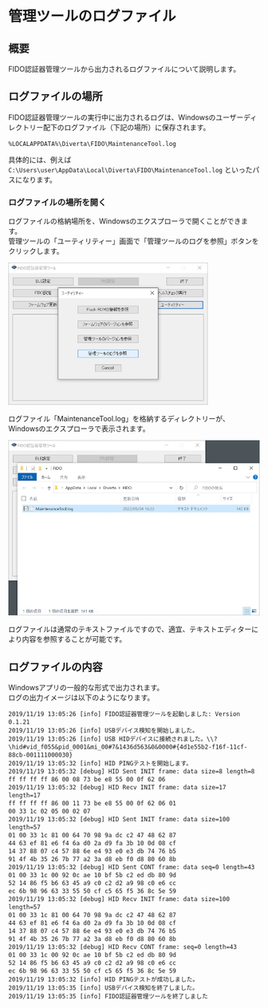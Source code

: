 # 管理ツールのログファイル

## 概要
FIDO認証器管理ツールから出力されるログファイルについて説明します。

## ログファイルの場所

FIDO認証器管理ツールの実行中に出力されるログは、Windowsのユーザーディレクトリー配下のログファイル（下記の場所）に保存されます。

`%LOCALAPPDATA%\Diverta\FIDO\MaintenanceTool.log`

具体的には、例えば `C:\Users\user\AppData\Local\Diverta\FIDO\MaintenanceTool.log` といったパスになります。

### ログファイルの場所を開く

ログファイルの格納場所を、Windowsのエクスプローラで開くことができます。<br>
管理ツールの「ユーティリティー」画面で「管理ツールのログを参照」ボタンをクリックします。

<img src="assets02/0002.jpg" width="400">

ログファイル「MaintenanceTool.log」を格納するディレクトリーが、Windowsのエクスプローラで表示されます。

<img src="assets02/0003.jpg" width="510">

ログファイルは通常のテキストファイルですので、適宜、テキストエディターにより内容を参照することが可能です。

## ログファイルの内容

Windowsアプリの一般的な形式で出力されます。<br>
ログの出力イメージは以下のようになります。
```
2019/11/19 13:05:26 [info] FIDO認証器管理ツールを起動しました: Version 0.1.21
2019/11/19 13:05:26 [info] USBデバイス検知を開始しました。
2019/11/19 13:05:26 [info] USB HIDデバイスに接続されました。\\?\hid#vid_f055&pid_0001&mi_00#7&1436d563&0&0000#{4d1e55b2-f16f-11cf-88cb-001111000030}
2019/11/19 13:05:32 [info] HID PINGテストを開始します。
2019/11/19 13:05:32 [debug] HID Sent INIT frame: data size=8 length=8
ff ff ff ff 86 00 08 73 be e8 55 00 0f 62 06
2019/11/19 13:05:32 [debug] HID Recv INIT frame: data size=17 length=17
ff ff ff ff 86 00 11 73 be e8 55 00 0f 62 06 01
00 33 1c 02 05 00 02 07
2019/11/19 13:05:32 [debug] HID Sent INIT frame: data size=100 length=57
01 00 33 1c 81 00 64 70 98 9a dc c2 47 48 62 87
44 63 ef 81 e6 f4 6a d0 2a d9 fa 3b 10 0d 08 cf
14 37 88 07 c4 57 88 6e e4 93 e0 e3 db 74 76 b5
91 4f 4b 35 26 7b 77 a2 3a d8 eb f0 d8 80 60 8b
2019/11/19 13:05:32 [debug] HID Sent CONT frame: data seq=0 length=43
01 00 33 1c 00 92 0c ae 10 bf 5b c2 ed db 80 9d
52 14 86 f5 b6 63 45 a9 c0 c2 d2 a9 98 c0 e6 cc
ec 6b 98 96 63 33 55 50 cf c5 65 f5 36 8c 5e 59
2019/11/19 13:05:32 [debug] HID Recv INIT frame: data size=100 length=57
01 00 33 1c 81 00 64 70 98 9a dc c2 47 48 62 87
44 63 ef 81 e6 f4 6a d0 2a d9 fa 3b 10 0d 08 cf
14 37 88 07 c4 57 88 6e e4 93 e0 e3 db 74 76 b5
91 4f 4b 35 26 7b 77 a2 3a d8 eb f0 d8 80 60 8b
2019/11/19 13:05:32 [debug] HID Recv CONT frame: seq=0 length=43
01 00 33 1c 00 92 0c ae 10 bf 5b c2 ed db 80 9d
52 14 86 f5 b6 63 45 a9 c0 c2 d2 a9 98 c0 e6 cc
ec 6b 98 96 63 33 55 50 cf c5 65 f5 36 8c 5e 59
2019/11/19 13:05:32 [info] HID PINGテストが成功しました。
2019/11/19 13:05:35 [info] USBデバイス検知を終了しました。
2019/11/19 13:05:35 [info] FIDO認証器管理ツールを終了しました
```
